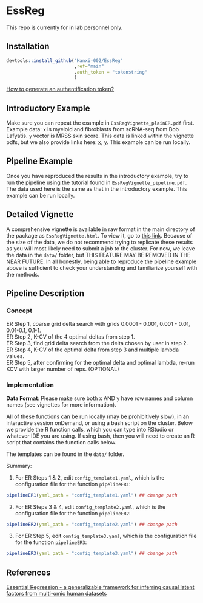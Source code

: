 # EssReg
This repo is currently for in lab personnel only. 
## Installation
```R
devtools::install_github("Hanxi-002/EssReg"
                         ,ref="main"
                         ,auth_token = "tokenstring"
                         )
```

[How to generate an authentification token?](https://docs.github.com/en/authentication/keeping-your-account-and-data-secure/creating-a-personal-access-token)

## Introductory Example
Make sure you can repeat the example in `EssRegVignette_plainER.pdf` first. 
Example data: `x` is myeloid and fibroblasts from scRNA-seq from Bob Lafyatis. `y` vector is MRSS skin score. This data is linked within the vignette pdfs, but we also provide links here: [x](https://pitt-my.sharepoint.com/:x:/r/personal/xiaoh_pitt_edu/Documents/Research_Files/EssReg/x.csv?d=wcf04e38daa894022b0c2179e4569a141&csf=1&web=1&e=Z0ZcDC), [y](https://pitt-my.sharepoint.com/:x:/r/personal/xiaoh_pitt_edu/Documents/Research_Files/EssReg/y.csv?d=w60482b81ce7e4676b471582c9345ef5a&csf=1&web=1&e=PvgNsP). This example can be run locally. <br>

## Pipeline Example
Once you have reproduced the results in the introductory example, try to run the pipeline using the tutorial found in `EssRegVignette_pipeline.pdf`. 
The data used here is the same as that in the introductory example. This example can be run locally. <br>

## Detailed Vignette
A comprehensive vignette is available in raw format in the main directory of the package as `EssRegVignette.html`. To view it, go to [this link](https://hanxi-002.github.io/). Because of the size of the data, we do not recommend trying to replicate these results as you will most likely need to submit a job to the cluster. For now, we leave the data in the `data/` folder, but THIS FEATURE MAY BE REMOVED IN THE NEAR FUTURE. In all honestly, being able to reproduce the pipeline example above is sufficient to check your understanding and familiarize yourself with the methods.

## Pipeline Description
### Concept

ER Step 1, coarse grid delta search with grids 0.0001 - 0.001, 0.001 - 0.01, 0.01-0.1, 0.1-1. <br>
ER Step 2, K-CV of the 4 optimal deltas from step 1.  <br>
ER Step 3, find grid delta search from the delta chosen by user in step 2. <br>
ER Step 4, K-CV of the optimal delta from step 3 and multiple lambda values. <br>
ER Step 5, after confirming for the optimal delta and optimal lambda, re-run KCV with larger number of reps. (OPTIONAL)

### Implementation
**Data Format**: Please make sure both x AND y have row names and column names (see vignettes for more information).

All of these functions can be run locally (may be prohibitively slow), in an interactive session onDemand, or using a bash script on the cluster. Below we provide the R function calls, which you can type into RStudio or whatever IDE you are using. If using bash, then you will need to create an R script that contains the function calls below. 

The templates can be found in the `data/` folder.

Summary: <br>
1. For ER Steps 1 & 2, edit `config_template1.yaml`, which is the configuration file for the function `pipelineER1`:
```R
pipelineER1(yaml_path = "config_template1.yaml") ## change path
```
2. For ER Steps 3 & 4, edit `config_template2.yaml`, which is the configuration file for the function `pipelineER2`:
```R
pipelineER2(yaml_path = "config_template2.yaml") ## change path
```
3. For ER Step 5, edit `config_template3.yaml`, which is the configuration file for the function `pipelineER3`:
```R
pipelineER3(yaml_path = "config_template3.yaml") ## change path
```
		
## References
[Essential Regression - a generalizable framework for inferring causal latent factors from multi-omic human datasets](https://www.biorxiv.org/content/10.1101/2021.05.03.442513v2)
